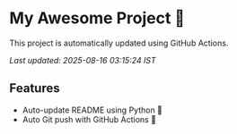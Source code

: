 # My Awesome Project 🚀

This project is automatically updated using GitHub Actions.

_Last updated: 2025-08-16 03:15:24 IST_

## Features
- Auto-update README using Python 🐍
- Auto Git push with GitHub Actions 🤖
